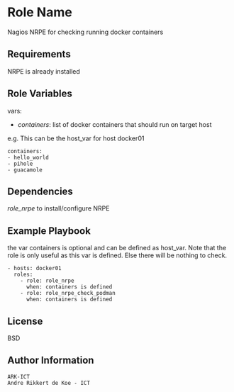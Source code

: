 Role Name
=========

Nagios NRPE for checking running docker containers

Requirements
------------

NRPE is already installed

Role Variables
--------------

vars:

- *containers*: list of docker containers that should run on target host

e.g. This can be the host_var for host docker01

    containers:
    - hello_world
    - pihole
    - guacamole

Dependencies
------------

*role_nrpe* to install/configure NRPE

Example Playbook
----------------

the var containers is optional and can be defined as host_var.
Note that the role is only useful as this var is defined.
Else there will be nothing to check.

    - hosts: docker01
      roles:
        - role: role_nrpe
          when: containers is defined
        - role: role_nrpe_check_podman
          when: containers is defined

License
-------

BSD

Author Information
------------------

    ARK-ICT
    Andre Rikkert de Koe - ICT
